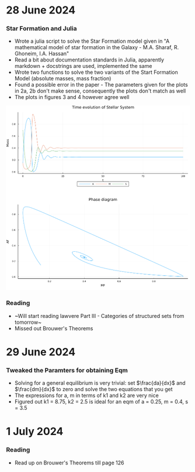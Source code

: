 # 28 June 2024

### Star Formation and Julia
- Wrote a julia script to solve the Star Formation model given in "A mathematical model of star formation in the Galaxy - M.A. Sharaf, R. Ghoneim, I.A. Hassan"
- Read a bit about documentation standards in Julia, apparently markdown + docstrings are used, implemented the same
- Wrote two functions to solve the two variants of the Start Formation Model (absolute masses, mass fraction)
- Found a possible error in the paper - The parameters given for the plots in 2a, 2b don't make sense, consequently the plots don't match as well
- The plots in figures 3 and 4 however agree well

![image](./../../stars.png)

### Reading
- ~Will start reading lawvere Part III - Categories of structured sets from tomorrow~
- Missed out Brouwer's Theorems

# 29 June 2024

### Tweaked the Paramters for obtaining Eqm
- Solving for a general equilibrium is very trivial: set $\frac{da}{dx}$ and $\frac{dm}{dx}$ to zero and solve the two equations that you get
- The expressions for a, m in terms of k1 and k2 are very nice
- Figured out k1 = 8.75, k2 = 2.5 is ideal for an eqm of a = 0.25, m = 0.4, s = 3.5

# 1 July 2024

### Reading
- Read up on Brouwer's Theorems till page 126